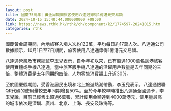 ```yaml
---
layout: post
title: 國慶75周年｜黃金周期間旅客使用八達通錄得1億港元交易額
date: 2024-10-15 15:40:44.000000000 +08:00
link: https://news.rthk.hk/rthk/ch/component/k2/1774597-20241015.htm
categories: rthk
---
```


國慶黃金周期間，內地旅客入境人次約122萬，平均每日約17萬人次。八達通公司數據顯示，10月1日至7日期間，旅客使用八達通錄得1億港元交易額。

八達通營業及市務總監李玉兒表示，自今年初以來，已有超過1000萬名訪港旅客使用實體或手機八達通，當中旅客版手機八達通的活躍用戶數量是去年同期的三倍，整體消費是去年同期的四倍，人均零售消費額上升近30%。

至於國慶假期間，受香港居民出境和北上旅遊熱潮帶動，李玉兒表示，八達通銀聯QR代碼的使用量較去年同期增長50%。至於今年較早時推出八達通全國通卡，李玉兒說，目前已經售出超過6萬張，累計使用金額達到4000萬港元，使用量最高的城市依次是深圳、廣州、北京、上海、長安及珠海等。
